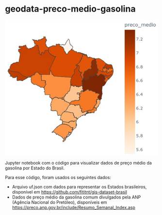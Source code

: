 # geodata-preco-medio-gasolina

![Mapa de Estados brasileiros](https://github.com/thiagocrd/geodata-preco-medio-gasolina/blob/main/gasolina-comum-semanal-09-07-2022.jpg "Mapa de Estados brasileiros, coloridos conforme preço médio da gasolina comum.")

Jupyter notebook com o código para visualizar dados de preço médio da gasolina por Estado do Brasil.

Para esse código, foram usados os seguintes dados:
- Arquivo uf.json com dados para representar os Estados brasileiros, disponível em <https://github.com/fititnt/gis-dataset-brasil>
- Dados de preço médio da gasolina comum divulgados pela ANP (Agência Nacional do Pretóleo), disponíveis em <https://preco.anp.gov.br/include/Resumo_Semanal_Index.asp>